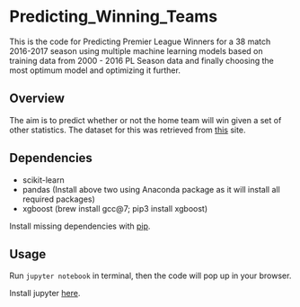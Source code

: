 # Predicting_Winning_Teams
This is the code for Predicting Premier League Winners for a 38 match 2016-2017 season using multiple machine learning models based on training data from 2000 - 2016 PL Season data and finally choosing the most optimum model and optimizing it further.

## Overview

The aim is to predict whether or not the home team will win given a set of other statistics. The dataset for this was retrieved from [this](http://football-data.co.uk/data.php) site.

## Dependencies

* scikit-learn
* pandas (Install above two using Anaconda package as it will install all required packages)
* xgboost (brew install gcc@7; pip3 install xgboost)


Install missing dependencies with [pip](https://pip.pypa.io/en/stable/).

## Usage

Run `jupyter notebook` in terminal, then the code will pop up in your browser.

Install jupyter [here](http://jupyter.readthedocs.io/en/latest/install.html).


